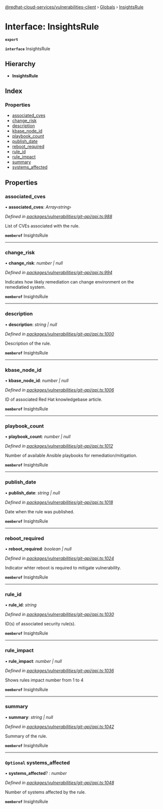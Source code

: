 [@redhat-cloud-services/vulnerabilities-client](../README.md) › [Globals](../globals.md) › [InsightsRule](insightsrule.md)

# Interface: InsightsRule

**`export`** 

**`interface`** InsightsRule

## Hierarchy

* **InsightsRule**

## Index

### Properties

* [associated_cves](insightsrule.md#associated_cves)
* [change_risk](insightsrule.md#change_risk)
* [description](insightsrule.md#description)
* [kbase_node_id](insightsrule.md#kbase_node_id)
* [playbook_count](insightsrule.md#playbook_count)
* [publish_date](insightsrule.md#publish_date)
* [reboot_required](insightsrule.md#reboot_required)
* [rule_id](insightsrule.md#rule_id)
* [rule_impact](insightsrule.md#rule_impact)
* [summary](insightsrule.md#summary)
* [systems_affected](insightsrule.md#optional-systems_affected)

## Properties

###  associated_cves

• **associated_cves**: *Array‹string›*

*Defined in [packages/vulnerabilities/git-api/api.ts:988](https://github.com/RedHatInsights/javascript-clients/blob/master/packages/vulnerabilities/git-api/api.ts#L988)*

List of CVEs associated with the rule.

**`memberof`** InsightsRule

___

###  change_risk

• **change_risk**: *number | null*

*Defined in [packages/vulnerabilities/git-api/api.ts:994](https://github.com/RedHatInsights/javascript-clients/blob/master/packages/vulnerabilities/git-api/api.ts#L994)*

Indicates how likely remediation can change environment on the remediatied system.

**`memberof`** InsightsRule

___

###  description

• **description**: *string | null*

*Defined in [packages/vulnerabilities/git-api/api.ts:1000](https://github.com/RedHatInsights/javascript-clients/blob/master/packages/vulnerabilities/git-api/api.ts#L1000)*

Description of the rule.

**`memberof`** InsightsRule

___

###  kbase_node_id

• **kbase_node_id**: *number | null*

*Defined in [packages/vulnerabilities/git-api/api.ts:1006](https://github.com/RedHatInsights/javascript-clients/blob/master/packages/vulnerabilities/git-api/api.ts#L1006)*

ID of associated Red Hat knowledgebase article.

**`memberof`** InsightsRule

___

###  playbook_count

• **playbook_count**: *number | null*

*Defined in [packages/vulnerabilities/git-api/api.ts:1012](https://github.com/RedHatInsights/javascript-clients/blob/master/packages/vulnerabilities/git-api/api.ts#L1012)*

Number of available Ansible playbooks for remediation/mitigation.

**`memberof`** InsightsRule

___

###  publish_date

• **publish_date**: *string | null*

*Defined in [packages/vulnerabilities/git-api/api.ts:1018](https://github.com/RedHatInsights/javascript-clients/blob/master/packages/vulnerabilities/git-api/api.ts#L1018)*

Date when the rule was published.

**`memberof`** InsightsRule

___

###  reboot_required

• **reboot_required**: *boolean | null*

*Defined in [packages/vulnerabilities/git-api/api.ts:1024](https://github.com/RedHatInsights/javascript-clients/blob/master/packages/vulnerabilities/git-api/api.ts#L1024)*

Indicator whter reboot is required to mitigate vulnerability.

**`memberof`** InsightsRule

___

###  rule_id

• **rule_id**: *string*

*Defined in [packages/vulnerabilities/git-api/api.ts:1030](https://github.com/RedHatInsights/javascript-clients/blob/master/packages/vulnerabilities/git-api/api.ts#L1030)*

ID(s) of associated security rule(s).

**`memberof`** InsightsRule

___

###  rule_impact

• **rule_impact**: *number | null*

*Defined in [packages/vulnerabilities/git-api/api.ts:1036](https://github.com/RedHatInsights/javascript-clients/blob/master/packages/vulnerabilities/git-api/api.ts#L1036)*

Shows rules impact number from 1 to 4

**`memberof`** InsightsRule

___

###  summary

• **summary**: *string | null*

*Defined in [packages/vulnerabilities/git-api/api.ts:1042](https://github.com/RedHatInsights/javascript-clients/blob/master/packages/vulnerabilities/git-api/api.ts#L1042)*

Summary of the rule.

**`memberof`** InsightsRule

___

### `Optional` systems_affected

• **systems_affected**? : *number*

*Defined in [packages/vulnerabilities/git-api/api.ts:1048](https://github.com/RedHatInsights/javascript-clients/blob/master/packages/vulnerabilities/git-api/api.ts#L1048)*

Number of systems affected by the rule.

**`memberof`** InsightsRule
